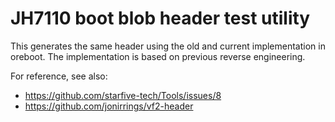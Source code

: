 # JH7110 boot blob header test utility

This generates the same header using the old and current implementation in
oreboot. The implementation is based on previous reverse engineering.

For reference, see also:
- https://github.com/starfive-tech/Tools/issues/8
- https://github.com/jonirrings/vf2-header
